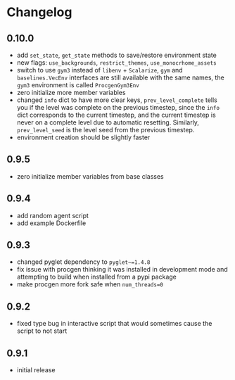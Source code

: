 # Changelog

## 0.10.0

* add `set_state`, `get_state` methods to save/restore environment state
* new flags: `use_backgrounds`, `restrict_themes`, `use_monocrhome_assets`
* switch to use `gym3` instead of `libenv` + `Scalarize`, `gym` and `baselines.VecEnv` interfaces are still available with the same names, the `gym3` environment is called `ProcgenGym3Env`
* zero initialize more member variables
* changed `info` dict to have more clear keys, `prev_level_complete` tells you if the level was complete on the previous timestep, since the `info` dict corresponds to the current timestep, and the current timestep is never on a complete level due to automatic resetting.  Similarly, `prev_level_seed` is the level seed from the previous timestep.
* environment creation should be slightly faster

## 0.9.5

* zero initialize member variables from base classes

## 0.9.4

* add random agent script
* add example Dockerfile

## 0.9.3

* changed pyglet dependency to `pyglet~=1.4.8`
* fix issue with procgen thinking it was installed in development mode and attempting to build when installed from a pypi package
* make procgen more fork safe when `num_threads=0`

## 0.9.2

* fixed type bug in interactive script that would sometimes cause the script to not start

## 0.9.1

* initial release
